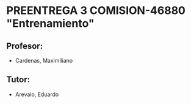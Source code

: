 # PREENTREGA 3 COMISION-46880 "Entrenamiento"

## Profesor:
- Cardenas, Maximiliano
## Tutor:
- Arevalo, Eduardo

